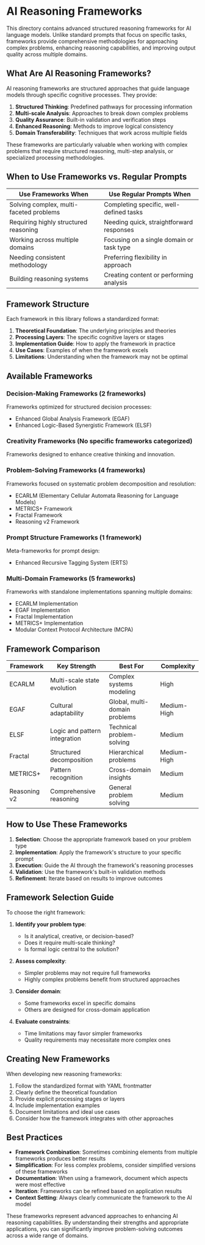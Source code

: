 # AI Reasoning Frameworks

This directory contains advanced structured reasoning frameworks for AI language models. Unlike standard prompts that focus on specific tasks, frameworks provide comprehensive methodologies for approaching complex problems, enhancing reasoning capabilities, and improving output quality across multiple domains.

## What Are AI Reasoning Frameworks?

AI reasoning frameworks are structured approaches that guide language models through specific cognitive processes. They provide:

1. **Structured Thinking**: Predefined pathways for processing information
2. **Multi-scale Analysis**: Approaches to break down complex problems
3. **Quality Assurance**: Built-in validation and verification steps
4. **Enhanced Reasoning**: Methods to improve logical consistency
5. **Domain Transferability**: Techniques that work across multiple fields

These frameworks are particularly valuable when working with complex problems that require structured reasoning, multi-step analysis, or specialized processing methodologies.

## When to Use Frameworks vs. Regular Prompts

| Use Frameworks When | Use Regular Prompts When |
|---------------------|--------------------------|
| Solving complex, multi-faceted problems | Completing specific, well-defined tasks |
| Requiring highly structured reasoning | Needing quick, straightforward responses |
| Working across multiple domains | Focusing on a single domain or task type |
| Needing consistent methodology | Preferring flexibility in approach |
| Building reasoning systems | Creating content or performing analysis |

## Framework Structure

Each framework in this library follows a standardized format:

1. **Theoretical Foundation**: The underlying principles and theories
2. **Processing Layers**: The specific cognitive layers or stages
3. **Implementation Guide**: How to apply the framework in practice
4. **Use Cases**: Examples of when the framework excels
5. **Limitations**: Understanding when the framework may not be optimal

## Available Frameworks

### Decision-Making Frameworks (2 frameworks)
Frameworks optimized for structured decision processes:
- Enhanced Global Analysis Framework (EGAF)
- Enhanced Logic-Based Synergistic Framework (ELSF)

### Creativity Frameworks (No specific frameworks categorized)
Frameworks designed to enhance creative thinking and innovation.

### Problem-Solving Frameworks (4 frameworks)
Frameworks focused on systematic problem decomposition and resolution:
- ECARLM (Elementary Cellular Automata Reasoning for Language Models)
- METRICS+ Framework
- Fractal Framework
- Reasoning v2 Framework

### Prompt Structure Frameworks (1 framework)
Meta-frameworks for prompt design:
- Enhanced Recursive Tagging System (ERTS)

### Multi-Domain Frameworks (5 frameworks)
Frameworks with standalone implementations spanning multiple domains:
- ECARLM Implementation
- EGAF Implementation
- Fractal Implementation
- METRICS+ Implementation
- Modular Context Protocol Architecture (MCPA)

## Framework Comparison

| Framework | Key Strength | Best For | Complexity |
|-----------|--------------|----------|------------|
| ECARLM | Multi-scale state evolution | Complex systems modeling | High |
| EGAF | Cultural adaptability | Global, multi-domain problems | Medium-High |
| ELSF | Logic and pattern integration | Technical problem-solving | Medium |
| Fractal | Structured decomposition | Hierarchical problems | Medium-High |
| METRICS+ | Pattern recognition | Cross-domain insights | Medium |
| Reasoning v2 | Comprehensive reasoning | General problem solving | Medium |

## How to Use These Frameworks

1. **Selection**: Choose the appropriate framework based on your problem type
2. **Implementation**: Apply the framework's structure to your specific prompt
3. **Execution**: Guide the AI through the framework's reasoning processes
4. **Validation**: Use the framework's built-in validation methods
5. **Refinement**: Iterate based on results to improve outcomes

## Framework Selection Guide

To choose the right framework:

1. **Identify your problem type**: 
   - Is it analytical, creative, or decision-based?
   - Does it require multi-scale thinking?
   - Is formal logic central to the solution?

2. **Assess complexity**:
   - Simpler problems may not require full frameworks
   - Highly complex problems benefit from structured approaches

3. **Consider domain**:
   - Some frameworks excel in specific domains
   - Others are designed for cross-domain application

4. **Evaluate constraints**:
   - Time limitations may favor simpler frameworks
   - Quality requirements may necessitate more complex ones

## Creating New Frameworks

When developing new reasoning frameworks:

1. Follow the standardized format with YAML frontmatter
2. Clearly define the theoretical foundation
3. Provide explicit processing stages or layers
4. Include implementation examples
5. Document limitations and ideal use cases
6. Consider how the framework integrates with other approaches

## Best Practices

- **Framework Combination**: Sometimes combining elements from multiple frameworks produces better results
- **Simplification**: For less complex problems, consider simplified versions of these frameworks
- **Documentation**: When using a framework, document which aspects were most effective
- **Iteration**: Frameworks can be refined based on application results
- **Context Setting**: Always clearly communicate the framework to the AI model

These frameworks represent advanced approaches to enhancing AI reasoning capabilities. By understanding their strengths and appropriate applications, you can significantly improve problem-solving outcomes across a wide range of domains.